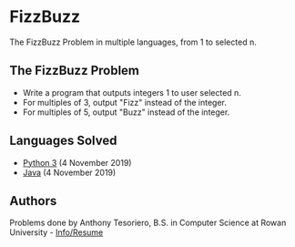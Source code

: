 # FizzBuzz
The FizzBuzz Problem in multiple languages, from 1 to selected n.

## The FizzBuzz Problem
- Write a program that outputs integers 1 to user selected n.
- For multiples of 3, output "Fizz" instead of the integer.
- For multiples of 5, output "Buzz" instead of the integer.

## Languages Solved
- [Python 3](FizzBuzz.py) (4 November 2019)
- [Java](FizzBuzz.java) (4 November 2019)

## Authors
Problems done by Anthony Tesoriero, B.S. in Computer Science at Rowan University - [Info/Resume](http://anttes.com)
